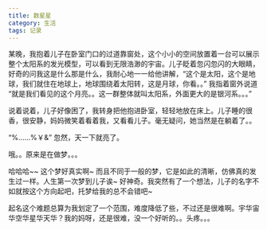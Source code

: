 ```yaml
---
title: 数星星
category: 生活
tags: 记录
---
```


某晚，我抱着儿子在卧室门口的过道靠窗处，这个小小的空间放置着一台可以展示整个太阳系的发光模型，可以看到无限浩渺的宇宙。儿子眨着忽闪忽闪的大眼睛，好奇的问我这是什么那是什么，我耐心地一一给他讲解，“这个是太阳，这个是地球，我们就住在地球上，地球围绕着太阳转，这是月球，你看。。”<!--more--> 我指着窗外说道 “就是我们看见的这个月亮。。这一群整体就叫太阳系，外面更大的是银河系。。。”

说着说着，儿子好像困了，我转身把他抱进卧室，轻轻地放在床上。儿子睡的很香，很安静，妈妈微笑着看着我，又看看儿子。毫无疑问，她当然是在躺着了。。

“%……%￥&” 忽然，天一下就亮了。

哦。。原来是在做梦。。。

哈哈哈~~ 这个梦好真实啊~ 而且不同于一般的梦，它是如此的清晰，仿佛真的发生过一样。人生第一次梦到儿子诶~ 好神奇。我突然有了一个想法，儿子的名字不如就按这个方向起吧，托梦给我的总不会错吧~ 

起名这个难题总算为我划定了一个范围，难度降低了些，不过还是很难啊。宇华宙华空华星华天华？我的妈呀，还是很难，没一个好听的。。头疼。。。